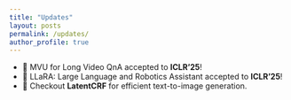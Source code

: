 ```yaml
---
title: "Updates"
layout: posts
permalink: /updates/
author_profile: true
---
```


- 🎉 MVU for Long Video QnA accepted to **ICLR’25**!
- 🤖 LLaRA: Large Language and Robotics Assistant accepted to **ICLR’25**!
- 🧠 Checkout **LatentCRF** for efficient text-to-image generation.
